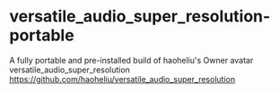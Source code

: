 # versatile_audio_super_resolution-portable
A fully portable and pre-installed build of haoheliu's Owner avatar versatile_audio_super_resolution https://github.com/haoheliu/versatile_audio_super_resolution
